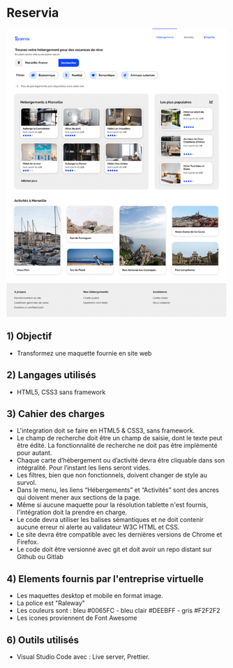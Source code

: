 # Reservia
![maquette reservia](./images/maquettes/desktop.png)

## 1) Objectif
- Transformez une maquette fournie en site web

## 2) Langages utilisés
- HTML5, CSS3 sans framework

## 3) Cahier des charges
- L'integration doit se faire en HTML5 & CSS3, sans framework.
- Le champ de recherche doit être un champ de saisie, dont le texte peut être édité. La fonctionnalité de recherche ne doit pas être implémenté pour autant.
- Chaque carte d’hébergement ou d’activité devra être cliquable dans son intégralité. Pour l’instant les liens seront vides.
- Les filtres, bien que non fonctionnels, doivent changer de style au survol.
- Dans le menu, les liens “Hébergements” et “Activités” sont des ancres qui doivent mener aux sections de la page.
- Même si aucune maquette pour la résolution tablette n'est fournis, l'intégration doit la prendre en charge.
- Le code devra utiliser les balises sémantiques et ne doit contenir aucune erreur ni alerte au validateur W3C HTML et CSS.
- Le site devra être compatible avec les dernières versions de Chrome et Firefox.
- Le code doit être versionné avec git et doit avoir un repo distant sur Github ou Gitlab

## 4) Elements fournis par l'entreprise virtuelle
- Les maquettes desktop et mobile en format image.
- La police est "Raleway"
- Les couleurs sont : bleu #0065FC - bleu clair #DEEBFF - gris #F2F2F2
- Les icones proviennent de Font Awesome

## 6) Outils utilisés
- Visual Studio Code avec : Live server, Prettier.
